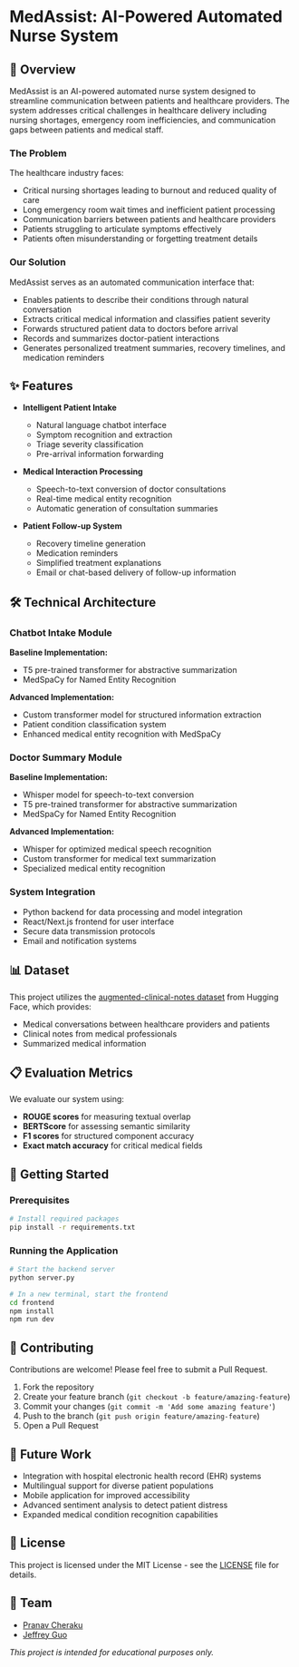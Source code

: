 # MedAssist: AI-Powered Automated Nurse System

## 🏥 Overview

MedAssist is an AI-powered automated nurse system designed to streamline communication between patients and healthcare providers. The system addresses critical challenges in healthcare delivery including nursing shortages, emergency room inefficiencies, and communication gaps between patients and medical staff.

### The Problem

The healthcare industry faces:
- Critical nursing shortages leading to burnout and reduced quality of care
- Long emergency room wait times and inefficient patient processing
- Communication barriers between patients and healthcare providers
- Patients struggling to articulate symptoms effectively
- Patients often misunderstanding or forgetting treatment details

### Our Solution

MedAssist serves as an automated communication interface that:
- Enables patients to describe their conditions through natural conversation
- Extracts critical medical information and classifies patient severity
- Forwards structured patient data to doctors before arrival
- Records and summarizes doctor-patient interactions
- Generates personalized treatment summaries, recovery timelines, and medication reminders

## ✨ Features

- **Intelligent Patient Intake**
  - Natural language chatbot interface
  - Symptom recognition and extraction
  - Triage severity classification
  - Pre-arrival information forwarding

- **Medical Interaction Processing**
  - Speech-to-text conversion of doctor consultations
  - Real-time medical entity recognition
  - Automatic generation of consultation summaries

- **Patient Follow-up System**
  - Recovery timeline generation
  - Medication reminders
  - Simplified treatment explanations
  - Email or chat-based delivery of follow-up information

## 🛠️ Technical Architecture

### Chatbot Intake Module

**Baseline Implementation:**
- T5 pre-trained transformer for abstractive summarization
- MedSpaCy for Named Entity Recognition

**Advanced Implementation:**
- Custom transformer model for structured information extraction
- Patient condition classification system
- Enhanced medical entity recognition with MedSpaCy

### Doctor Summary Module

**Baseline Implementation:**
- Whisper model for speech-to-text conversion
- T5 pre-trained transformer for abstractive summarization
- MedSpaCy for Named Entity Recognition

**Advanced Implementation:**
- Whisper for optimized medical speech recognition
- Custom transformer for medical text summarization
- Specialized medical entity recognition

### System Integration

- Python backend for data processing and model integration
- React/Next.js frontend for user interface
- Secure data transmission protocols
- Email and notification systems

## 📊 Dataset

This project utilizes the [augmented-clinical-notes dataset](https://huggingface.co/datasets/AGBonnet/augmented-clinical-notes) from Hugging Face, which provides:
- Medical conversations between healthcare providers and patients
- Clinical notes from medical professionals
- Summarized medical information

## 📋 Evaluation Metrics

We evaluate our system using:
- **ROUGE scores** for measuring textual overlap
- **BERTScore** for assessing semantic similarity
- **F1 scores** for structured component accuracy
- **Exact match accuracy** for critical medical fields

## 🚀 Getting Started

### Prerequisites

```bash
# Install required packages
pip install -r requirements.txt
```

### Running the Application

```bash
# Start the backend server
python server.py

# In a new terminal, start the frontend
cd frontend
npm install
npm run dev
```

## 🤝 Contributing

Contributions are welcome! Please feel free to submit a Pull Request.

1. Fork the repository
2. Create your feature branch (`git checkout -b feature/amazing-feature`)
3. Commit your changes (`git commit -m 'Add some amazing feature'`)
4. Push to the branch (`git push origin feature/amazing-feature`)
5. Open a Pull Request

## 🔮 Future Work

- Integration with hospital electronic health record (EHR) systems
- Multilingual support for diverse patient populations
- Mobile application for improved accessibility
- Advanced sentiment analysis to detect patient distress
- Expanded medical condition recognition capabilities

## 📄 License

This project is licensed under the MIT License - see the [LICENSE](LICENSE) file for details.

## 👥 Team

- [Pranav Cheraku](https://github.com/pranav-cheraku)
- [Jeffrey Guo](https://github.com/Jeffrey-F-Guo)


*This project is intended for educational purposes only.*